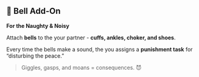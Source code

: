 ## 🔔 Bell Add-On
**For the Naughty & Noisy**

Attach **bells** to the your partner - **cuffs, ankles, choker, and shoes**.

Every time the bells make a sound, the you assigns a **punishment task** for “disturbing the peace.”

> Giggles, gasps, and moans = consequences. 😈